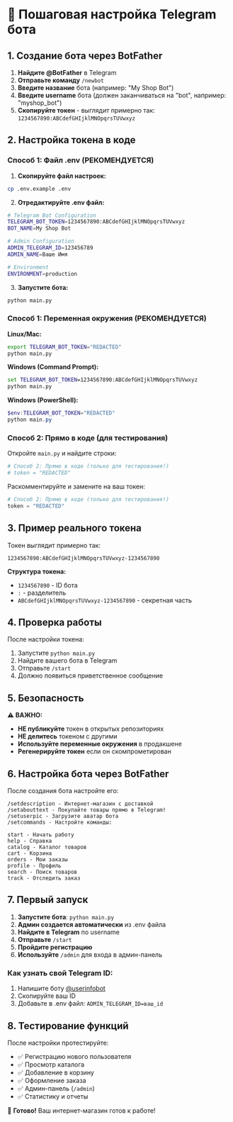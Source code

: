 # 🤖 Пошаговая настройка Telegram бота

## 1. Создание бота через BotFather

1. **Найдите @BotFather** в Telegram
2. **Отправьте команду** `/newbot`
3. **Введите название** бота (например: "My Shop Bot")
4. **Введите username** бота (должен заканчиваться на "bot", например: "myshop_bot")
5. **Скопируйте токен** - выглядит примерно так: `1234567890:ABCdefGHIjklMNOpqrsTUVwxyz`

## 2. Настройка токена в коде

### Способ 1: Файл .env (РЕКОМЕНДУЕТСЯ)

1. **Скопируйте файл настроек:**
```bash
cp .env.example .env
```

2. **Отредактируйте .env файл:**
```bash
# Telegram Bot Configuration
TELEGRAM_BOT_TOKEN=1234567890:ABCdefGHIjklMNOpqrsTUVwxyz
BOT_NAME=My Shop Bot

# Admin Configuration  
ADMIN_TELEGRAM_ID=123456789
ADMIN_NAME=Ваше Имя

# Environment
ENVIRONMENT=production
```

3. **Запустите бота:**
```bash
python main.py
```

### Способ 1: Переменная окружения (РЕКОМЕНДУЕТСЯ)

**Linux/Mac:**
```bash
export TELEGRAM_BOT_TOKEN="REDACTED"
python main.py
```

**Windows (Command Prompt):**
```cmd
set TELEGRAM_BOT_TOKEN=1234567890:ABCdefGHIjklMNOpqrsTUVwxyz
python main.py
```

**Windows (PowerShell):**
```powershell
$env:TELEGRAM_BOT_TOKEN="REDACTED"
python main.py
```

### Способ 2: Прямо в коде (для тестирования)

Откройте `main.py` и найдите строки:
```python
# Способ 2: Прямо в коде (только для тестирования!)
# token = "REDACTED"
```

Раскомментируйте и замените на ваш токен:
```python
# Способ 2: Прямо в коде (только для тестирования!)
token = "REDACTED"
```

## 3. Пример реального токена

Токен выглядит примерно так:
```
1234567890:ABCdefGHIjklMNOpqrsTUVwxyz-1234567890
```

**Структура токена:**
- `1234567890` - ID бота
- `:` - разделитель
- `ABCdefGHIjklMNOpqrsTUVwxyz-1234567890` - секретная часть

## 4. Проверка работы

После настройки токена:
1. Запустите `python main.py`
2. Найдите вашего бота в Telegram
3. Отправьте `/start`
4. Должно появиться приветственное сообщение

## 5. Безопасность

⚠️ **ВАЖНО:**
- **НЕ публикуйте** токен в открытых репозиториях
- **НЕ делитесь** токеном с другими
- **Используйте переменные окружения** в продакшене
- **Регенерируйте токен** если он скомпрометирован

## 6. Настройка бота через BotFather

После создания бота настройте его:

```
/setdescription - Интернет-магазин с доставкой
/setabouttext - Покупайте товары прямо в Telegram!
/setuserpic - Загрузите аватар бота
/setcommands - Настройте команды:

start - Начать работу
help - Справка
catalog - Каталог товаров
cart - Корзина
orders - Мои заказы
profile - Профиль
search - Поиск товаров
track - Отследить заказ
```

## 7. Первый запуск

1. **Запустите бота**: `python main.py`
2. **Админ создается автоматически** из .env файла
3. **Найдите в Telegram** по username
4. **Отправьте** `/start`
5. **Пройдите регистрацию**
6. **Используйте** `/admin` для входа в админ-панель

### Как узнать свой Telegram ID:
1. Напишите боту [@userinfobot](https://t.me/userinfobot)
2. Скопируйте ваш ID
3. Добавьте в .env файл: `ADMIN_TELEGRAM_ID=ваш_id`

## 8. Тестирование функций

После настройки протестируйте:
- ✅ Регистрацию нового пользователя
- ✅ Просмотр каталога
- ✅ Добавление в корзину
- ✅ Оформление заказа
- ✅ Админ-панель (`/admin`)
- ✅ Статистику и отчеты

🎉 **Готово!** Ваш интернет-магазин готов к работе!